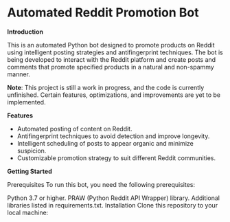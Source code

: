 # Automated Reddit Promotion Bot

**Introduction**

This is an automated Python bot designed to promote products on Reddit using intelligent posting strategies and antifingerprint techniques. The bot is being developed to interact with the Reddit platform and create posts and comments that promote specified products in a natural and non-spammy manner.

**Note**: This project is still a work in progress, and the code is currently unfinished. Certain features, optimizations, and improvements are yet to be implemented.

**Features**

- Automated posting of content on Reddit.
- Antifingerprint techniques to avoid detection and improve longevity.
- Intelligent scheduling of posts to appear organic and minimize suspicion.
- Customizable promotion strategy to suit different Reddit communities.

**Getting Started**

Prerequisites
To run this bot, you need the following prerequisites:

Python 3.7 or higher.
PRAW (Python Reddit API Wrapper) library.
Additional libraries listed in requirements.txt.
Installation
Clone this repository to your local machine:
